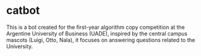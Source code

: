 # catbot
This is a bot created for the first-year algorithm copy competition at the Argentine University of Business (UADE), inspired by the central campus mascots (Luigi, Otto, Nala), it focuses on answering questions related to the University.
